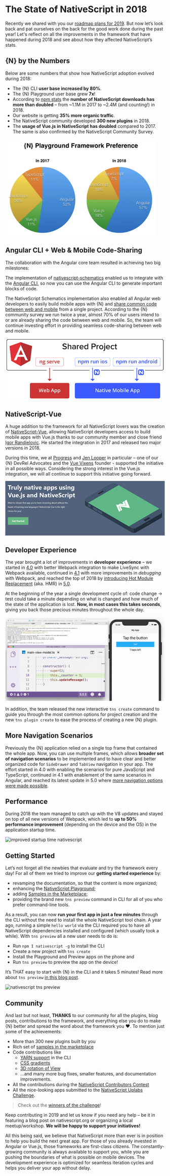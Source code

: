 # The State of NativeScript in 2018

Recently we shared with you our [roadmap plans for 2019](https://www.nativescript.org/blog/whats-on-the-nativescript-roadmap-for-2019). But now let’s look back and pat ourselves on the back for the good work done during the past year! Let's reflect on all the improvements in the framework that have happened during 2018 and see about how they affected NativeScript’s stats.

## {N} by the Numbers

Below are some numbers that show how NativeScript adoption evolved during 2018: 

- The {N} CLI **user base increased by 80%**.
- The {N} Playground user base grew **7x**! 
- According to [npm stats](https://npm-stat.com/charts.html?package=nativescript&from=2016-12-01&to=2018-11-30) the **number of NativeScript downloads has more than doubled** – from ~1.1M in 2017 to ~2.4M (and counting!) in 2018. 
- Our website is getting **35% more organic traffic**.
- The NativeScript community developed **300 new plugins** in 2018.
- The **usage of Vue.js in NativeScript has doubled** compared to 2017. The same is also confirmed by the NativeScript Community Survey.

![nativescript framework usage](framework-usage.png)

## Angular CLI + Web & Mobile Code-Sharing

The collaboration with the Angular core team resulted in achieving two big milestones:

The implementation of [nativescript-schematics](https://github.com/NativeScript/nativescript-schematics) enabled us to integrate with the [Angular CLI](https://docs.nativescript.org/angular/tooling/angular-cli), so now you can use the Angular CLI to generate important blocks of code. 

The NativeScript Schematics implementation also enabled all Angular web developers to easily build mobile apps with {N} and [share common code between web and mobile](https://docs.nativescript.org/angular/code-sharing/intro) from a single project. According to the {N} community survey we run twice a year, almost 70% of our users intend to or are already sharing the code between web and mobile. So, the team will continue investing effort in providing seamless code-sharing between web and mobile.

![angular code sharing with nativescript](code-sharing.png)

## NativeScript-Vue

A huge addition to the framework for all NativeScript lovers was the creation of [NativeScript-Vue](https://nativescript-vue.org/), allowing NativeScript developers access to build mobile apps with Vue.js thanks to our community member and close friend [Igor Randjelovic](https://twitter.com/igor_randj?lang=en). He started the integration in 2017 and released two major versions in 2018.

During this time, we at [Progress](https://www.progress.com/) and [Jen Looper](https://twitter.com/jenlooper?lang=en) in particular – one of our {N} DevRel Advocates and the [Vue Vixens](https://vuevixens.org/) founder - supported the initiative in all possible ways. Considering the strong interest in the Vue.js integration, we will all continue to support this initiative going forward.

![nativescript-vue](nativescript-vue.png)

## Developer Experience

The year brought a lot of improvements in **developer experience** – we started in [4.0](https://www.nativescript.org/blog/nativescript-4.0-is-out) with better Webpack integration to make LiveSync with Webpack available, continued in [4.1](https://www.nativescript.org/blog/announcing-the-nativescript-4.1-release) with more improvements in *debugging* with Webpack, and reached the top of 2018 by [introducing Hot Module Replacement](https://www.nativescript.org/blog/nativescript-hot-module-replacement) (aka. HMR) in [5.0](https://www.nativescript.org/blog/nativescript-5.0-is-hot-out-of-the-oven).

At the beginning of the year a single development cycle of: code change -> test could take a minute depending on what is changed and how much of the state of the application is lost. **Now, in most cases this takes seconds**, giving you back those precious minutes throughout the whole day.

![hot module replacement](hmr.gif)

In addition, the team released the new interactive `tns create` command to guide you through the most common options for project creation and the new `tns plugin create` to ease the process of creating a new {N} plugin.

## More Navigation Scenarios

Previously the {N} application relied on a single top frame that contained the whole app. Now, you can use multiple frames, which allows **broader set of navigation scenarios** to be implemented and to have clear and better organized code for `SideDrawer` and `TabView` navigation in your app. The effort started in 4.0 with enabling the scenarios for pure JavaScript and TypeScript, continued in 4.1 with enablement of the same scenarios in Angular, and reached its latest update in 5.0 where [more navigation options were made possible](https://github.com/NativeScript/nativescript-angular/issues/1351).

## Performance

During 2018 the team managed to catch up with the V8 updates and stayed on top of all new versions of Webpack, which led to **up to 50% performance improvement** (depending on the device and the OS) in the application startup time.

![improved startup time nativescript](https://d2odgkulk9w7if.cloudfront.net/images/default-source/blogs/startup.gif?sfvrsn=fe010efe_0)

## Getting Started

Let’s not forget all the newbies that evaluate and try the framework every day! For all of them we tried to improve our **getting started experience** by:

- revamping the documentation, so that the content is more organized;
- enhancing the [NativeScript Playground](https://play.nativescript.org/); 
- adding [Samples in the Marketplace](https://market.nativescript.org/?tab=samples&framework=all_frameworks&category=all_samples);  
- providing the brand new `tns preview` command in CLI for all of you who prefer command-line tools.

As a result, you can now **run your first app in just a few minutes** through the CLI without the need to install the whole NativeScript tool chain. A year ago, running a simple `hello world` via the CLI required you to have all NativeScript dependencies installed and configured (which usually took a while). With `tns preview` all a new user needs to do is:

- Run `npm I nativescript -g` to install the CLI 
- Create a new project with `tns create`
- Install the Playground and Preview apps on the phone and 
- Run `tns preview` to preview the app on the device!

It’s THAT easy to start with {N} in the CLI and it takes 5 minutes! Read more about `tns preview` [in this blog post](https://www.nativescript.org/blog/nativescript-preview).

![nativescript tns preview](https://d2odgkulk9w7if.cloudfront.net/images/default-source/default-album/tns-preview-lite.gif?sfvrsn=9cd50dfe_0)

## Community

And last but not least, **THANKS** to our community for all the plugins, blog posts, contributions to the framework, and everything else you do to make {N} better and spread the word about the framework you ♥. To mention just some of the achievements:

- More than 300 new plugins built by you 
- Rich set of [samples in the marketplace](https://market.nativescript.org/?tab=samples&framework=all_frameworks&category=all_samples)
- Code contributions like  
	- [YARN support](https://github.com/NativeScript/nativescript-cli/pull/4050) in the CLI
	- [CSS gradients](https://github.com/NativeScript/NativeScript/pull/5534) 
	- [3D rotation of View](https://github.com/NativeScript/NativeScript/pull/5950)   
	- ...and many more bug fixes, smaller features, and documentation improvements. 
- All the contributions during the [NativeScript Contributors Contest](https://www.nativescript.org/blog/nativescript-first-time-contributors-contest-the-winners)  
- All the nice-looking apps submitted to the [NativeScript Uplabs Challenge](https://www.uplabs.com/challenges/nativescript-uplabs-challenge/vote).

> Check out the [winners of the challenge](https://www.nativescript.org/blog/so-who-won-the-nativescript-uplabs-challenge)!

Keep contributing in 2019 and let us know if you need any help – be it in featuring a blog post on nativescript.org or organizing a local meetup/workshop. **We will be happy to support your initiatives!**  

All this being said, we believe that NativeScript more than ever is in position to help you build the next great app. For those of you already invested in Angular or Vue.js, those frameworks are first-class citizens. The constantly-growing community is always available to support you, while you are pushing the boundaries of what is possible on mobile devices. The development experience is optimized for seamless iteration cycles and helps you deliver your app without delay.